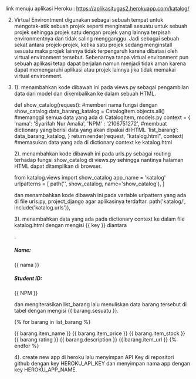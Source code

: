 link menuju aplikasi Heroku : https://aplikasitugas2.herokuapp.com/katalog/

2. Virtual Environtment digunakan sebagai sebuah tempat untuk mengotak-atik sebuah projek seperti menginstall sesuatu untuk sebuah projek sehingga projek satu dengan projek yang lainnya terpisah environmentnya dan tidak saling mengganggu. Jadi sebagai sebuah sekat antara projek-projek, ketika satu projek sedang menginstall sesuatu maka projek lainnya tidak terpengaruh karena dibatasi oleh virtual environment tersebut. Sebenarnya tanpa virtual environment pun sebuah aplikasi tetap dapat berjalan namun menjadi tidak aman karena dapat memengaruhi aplikasi atau projek lainnya jika tidak memakai virtual environment.

3. 1). menambahkan kode dibawah ini pada views.py sebagai pengambilan data dari model dan dikembalikan ke dalam sebuah HTML.

    def show_catalog(request):                          #memberi nama fungsi dengan show_catalog
    data_barang_katalog = CatalogItem.objects.all()     #memanggil semua data yang ada di CatalogItem, models.py
    context = {
    'nama': 'Syarifah Nur Amalia',
    'NPM' : '2106751272',                               #membuat dictionary yang berisi data yang akan dipakai di HTML
    'list_barang': data_barang_katalog,
    }
    return render(request, "katalog.html", context)     #memasukan data yang ada di dictionary context ke katalog.html

    2). menambahkan kode dibawah ini pada urls.py sebagai routing terhadap fungsi show_catalog di views.py sehingga nantinya halaman HTML dapat ditampilkan di browser.

    from katalog.views import show_catalog
    app_name = 'katalog'
    urlpatterns = [
    path('', show_catalog, name='show_catalog'),
    ]

    dan menambahkan kode dibawah ini pada variable urlpattern yang ada di file urls.py, project_django agar aplikasinya terdaftar.
    path('katalog/', include('katalog.urls')),

    3). menambahkan data yang ada pada dictionary context ke dalam file katalog.html dengan mengisi {{ key }} diantara <p>.

      <h5>Name: </h5>
      <p>{{ nama }}</p>

      <h5>Student ID: </h5>
      <p>{{ NPM }}</p>

      dan mengiterasikan list_barang lalu menuliskan data barang tersebut di tabel dengan mengisi {{ barang.sesuatu }}.

      {% for barang in list_barang %}
    <tr>
        <th>{{ barang.item_name }}</th>
        <th>{{ barang.item_price }}</th>
        <th>{{ barang.item_stock }}</th>
        <th>{{ barang.rating }}</th>
        <th>{{ barang.description }}</th>
        <th>{{ barang.item_url }}</th>
    </tr>
      {% endfor %}

    4). create new app di heroku lalu menyimpan API Key di repositori github dengan key HEROKU_API_KEY dan menyimpan nama app dengan key HEROKU_APP_NAME.
